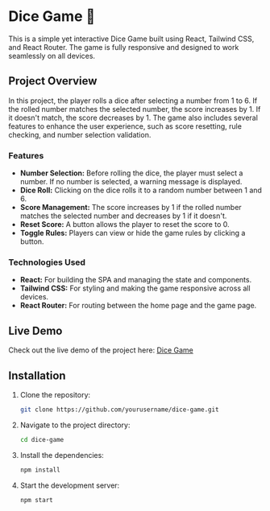# Dice Game 🎲

This is a simple yet interactive Dice Game built using React, Tailwind CSS, and React Router. The game is fully responsive and designed to work seamlessly on all devices.

## Project Overview

In this project, the player rolls a dice after selecting a number from 1 to 6. If the rolled number matches the selected number, the score increases by 1. If it doesn't match, the score decreases by 1. The game also includes several features to enhance the user experience, such as score resetting, rule checking, and number selection validation.

### Features

- **Number Selection:** Before rolling the dice, the player must select a number. If no number is selected, a warning message is displayed.
- **Dice Roll:** Clicking on the dice rolls it to a random number between 1 and 6.
- **Score Management:** The score increases by 1 if the rolled number matches the selected number and decreases by 1 if it doesn't.
- **Reset Score:** A button allows the player to reset the score to 0.
- **Toggle Rules:** Players can view or hide the game rules by clicking a button.

### Technologies Used

- **React:** For building the SPA and managing the state and components.
- **Tailwind CSS:** For styling and making the game responsive across all devices.
- **React Router:** For routing between the home page and the game page.

## Live Demo


Check out the live demo of the project here: [Dice Game](https://dice-game-in-react.vercel.app/game-page)


## Installation

1. Clone the repository:
   ```bash
   git clone https://github.com/yourusername/dice-game.git
2. Navigate to the project directory:
   ```bash
   cd dice-game
3. Install the dependencies:
   ```bash
   npm install

4. Start the development server:
   ```bash
   npm start
